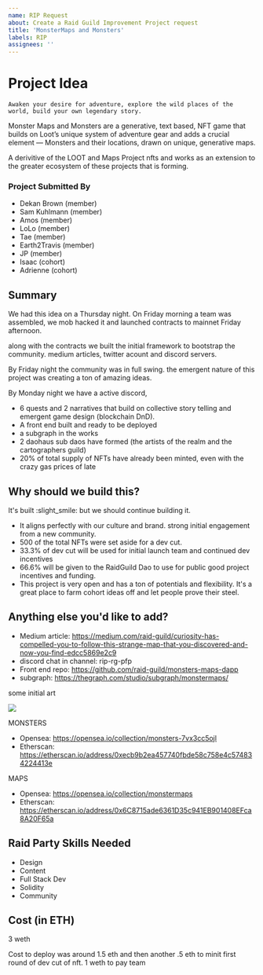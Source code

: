 ```yaml
---
name: RIP Request
about: Create a Raid Guild Improvement Project request
title: 'MonsterMaps and Monsters'
labels: RIP
assignees: ''
---
```


# Project Idea

```
Awaken your desire for adventure, explore the wild places of the world, build your own legendary story.
```
Monster Maps and Monsters are a generative, text based, NFT game that builds on Loot’s unique system of adventure gear and adds a crucial element — Monsters and their locations, drawn on unique, generative maps.

A derivitive of the LOOT and Maps Project nfts and works as an extension to the greater ecosystem of these projects that is forming.

### Project Submitted By

* Dekan Brown (member)
* Sam Kuhlmann (member)
* Amos (member)
* LoLo (member)
* Tae  (member)
* Earth2Travis  (member)
* JP  (member)
* Isaac (cohort)
* Adrienne (cohort)

## Summary

We had this idea on a Thursday night. On Friday morning a team was assembled, we mob hacked it and launched contracts to mainnet Friday afternoon.

along with the contracts we built the initial framework to bootstrap the community. medium articles, twitter acount and discord servers.

By Friday night the community was in full swing. the emergent nature of this project was creating a ton of amazing ideas. 

By Monday night we have a active discord, 
* 6 quests and 2 narratives that build on collective story telling and emergent game design (blockchain DnD). 
* A front end built and ready to be deployed
* a subgraph in the works
* 2 daohaus sub daos have formed (the artists of the realm and the cartographers guild)
* 20% of total supply of NFTs have already been minted, even with the crazy gas prices of late

## Why should we build this?

It's built :slight_smile: but we should continue building it. 
* It aligns perfectly with our culture and brand. strong initial engagement from a new community.
* 500 of the total NFTs were set aside for a dev cut.
* 33.3% of dev cut will be used for initial launch team and continued dev incentives
* 66.6% will be given to the RaidGuild Dao to use for public good project incentives and funding.
* This project is very open and has a ton of potentials and flexibility. It's a great place to farm cohort ideas off and let people prove their steel.

## Anything else you'd like to add?

* Medium article: https://medium.com/raid-guild/curiosity-has-compelled-you-to-follow-this-strange-map-that-you-discovered-and-now-you-find-edcc5869e2c9
* discord chat in channel: rip-rg-pfp
* Front end repo: https://github.com/raid-guild/monsters-maps-dapp
* subgraph: https://thegraph.com/studio/subgraph/monstermaps/

some initial art

![](https://i.imgur.com/aHXMuci.gif)

MONSTERS
- Opensea: https://opensea.io/collection/monsters-7vx3cc5ojl
- Etherscan: https://etherscan.io/address/0xecb9b2ea457740fbde58c758e4c574834224413e

MAPS 
- Opensea: https://opensea.io/collection/monstermaps
- Etherscan: https://etherscan.io/address/0x6C8715ade6361D35c941EB901408EFca8A20F65a

## Raid Party Skills Needed

- Design
- Content
- Full Stack Dev
- Solidity
- Community 

## Cost (in ETH)
3 weth

Cost to deploy was around 1.5 eth and then another .5 eth to minit first round of dev cut of nft.
1 weth to pay team
